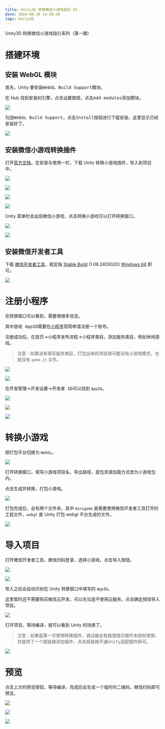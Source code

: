 ```yaml
---
title: Unity3D 转换微信小游戏指引 01
date: 2024-06-30 14:59:20
tags: Unity3D
---
```


Unity3D 转换微信小游戏指引系列（第一期）

<!--more-->

# 搭建环境

## 安装 WebGL 模块

首先，Unity 要安装<kbd>WebGL Build Support</kbd>模块。

在 Hub 找到安装的引擎，点击设置按钮，点击<kbd>Add modules</kbd>添加模块。

![](../images/unity-wechat-minigame-1/添加模块.png)

勾选<kbd>WebGL Build Support</kbd>，点击<kbd>Install</kbd>按钮进行下载安装，这里显示已经安装好了。

![](../images/unity-wechat-minigame-1/安装WebGL模块.png)

## 安装微信小游戏转换插件

打开[官方文档](https://gitee.com/wechat-minigame/minigame-unity-webgl-transform)，在<kbd>安装与使用</kbd>一栏，下载 Unity 转换小游戏插件，导入到项目中。

![](../images/unity-wechat-minigame-1/下载插件.png)

![](../images/unity-wechat-minigame-1/导入插件.png)

![](../images/unity-wechat-minigame-1/打开插件.png)

![](../images/unity-wechat-minigame-1/导入资源.png)

Unity 菜单栏会出现<kbd>微信小游戏</kbd>，点击<kbd>转换小游戏</kbd>可以打开转换窗口。

![](../images/unity-wechat-minigame-1/菜单栏按钮.png)

![](../images/unity-wechat-minigame-1/转换窗口.png)

## 安装微信开发者工具

下载 [微信开发者工具](https://developers.weixin.qq.com/miniprogram/dev/devtools/download.html)，稳定版 [Stable Build](https://developers.weixin.qq.com/miniprogram/dev/devtools/stable.html) (1.06.2405020) [Windows 64](https://dldir1.qq.com/WechatWebDev/release/be1ec64cf6184b0fa64091919793f068/wechat_devtools_1.06.2405020_win32_x64.exe) 即可。

![](../images/unity-wechat-minigame-1/下载微信开发者工具.png)

# 注册小程序

在转换窗口可以看到，需要填很多信息。

其中<kbd>游戏 AppID</kbd>需要在[小程序](https://mp.weixin.qq.com/)官网申请注册一个账号。

注册成功后，在<kbd>首页</kbd>-><kbd>小程序发布流程</kbd>-><kbd>小程序类目</kbd>，添加<kbd>服务类目</kbd>，例如休闲游戏。

> 注意：如果没有填写服务类目，打包出来的项目很可能没有小游戏模式，也就没有 `game.js` 文件。

![](../images/unity-wechat-minigame-1/小程序类目.png)

![](../images/unity-wechat-minigame-1/小游戏类目.png)

在<kbd>开发管理</kbd>-><kbd>开发设置</kbd>-><kbd>开发者 ID</kbd>可以找到 `AppID`。

![](../images/unity-wechat-minigame-1/开发管理.png)

![](../images/unity-wechat-minigame-1/小程序ID.png)

![](../images/unity-wechat-minigame-1/填写AppID.png)

# 转换小游戏

把打包平台切换为 `WebGL`。

![](../images/unity-wechat-minigame-1/切换打包平台.png)

打开转换窗口，填写<kbd>小游戏项目名</kbd>，<kbd>导出路径</kbd>，<kbd>首包资源加载方式</kbd>改为<kbd>小游戏包内</kbd>。

点击<kbd>生成并转换</kbd>，打包小游戏。

![](../images/unity-wechat-minigame-1/转换小游戏.png)

打包完成后，会有两个文件夹，其中 `minigame` 是需要使用<kbd>微信开发者工具</kbd>打开的工程文件，`webgl` 是 Unity 打包 webgl 平台生成的文件。

![](../images/unity-wechat-minigame-1/两个文件夹.png)

# 导入项目

打开微信开发者工具，微信扫码登录，选择<kbd>小游戏</kbd>，点击<kbd>导入</kbd>按钮。

![](../images/unity-wechat-minigame-1/导入项目.png)

![](../images/unity-wechat-minigame-1/选择文件夹.png)

导入之后会自动识别在 Unity 转换窗口中填写的 `AppID`。

这里暂时还不需要购买微信云开发，可以先勾选<kbd>不使用云服务</kbd>，点击<kbd>确定</kbd>按钮导入项目。

![](../images/unity-wechat-minigame-1/确定导入.png)

打开项目，等待编译，就可以看到 Unity 的场景了。

> 注意：如果是第一次使用转换插件，调试器会有报错提示<kbd>插件未授权使用</kbd>，并提供了一个超链接<kbd>添加插件</kbd>，点击超链接开通<kbd>Unity适配插件</kbd>即可。

![](../images/unity-wechat-minigame-1/运行项目.png)

# 预览

点击上方的<kbd>预览</kbd>按钮，等待编译，完成后会生成一个临时的二维码，微信扫码即可预览。

![](../images/unity-wechat-minigame-1/预览.png)

![](../images/unity-wechat-minigame-1/二维码预览.png)

![](../images/unity-wechat-minigame-1/手机预览.png)

